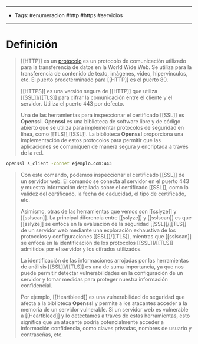 --------------------
- Tags: #enumeracion #http #https #servicios 
-----------------------------
# Definición

> [[HTTP]] es un [protocolo](Protocolos%20Comunes) es un protocolo de comunicación utilizado para la transferencia de datos en la World Wide Web. Se utiliza para la transferencia de contenido de texto, imágenes, video, hipervínculos, etc. El puerto predeterminado para [[HTTP]] es el puerto 80.
> 
> [[HTTPS]] es una versión segura de [[HTTP]] que utiliza [[SSL]]/[[TLS]] para cifrar la comunicación entre el cliente y el servidor. Utiliza el puerto 443 por defecto. 
> 
> Una de las herramientas para inspeccionar el certificado [[SSL]] es **Openssl**. **Openssl** es una biblioteca de software libre y de código abierto que se utiliza para implementar protocolos de seguridad en línea, como [[TLS]],[[SSL]]. La biblioteca **Openssl** proporciona una implementación de estos protocolos para permitir que las aplicaciones se comuniquen de manera segura y encriptada a través de la red.

```bash
openssl s_client -connet ejemplo.com:443
```

> Con este comando, podemos inspeccionar el certificado [[SSL]] de un servidor web. El comando se conecta al servidor en el puerto 443 y muestra información detallada sobre el certificado [[SSL]], como la validez del certificado, la fecha de caducidad, el tipo de certificado, etc.
> 
> Asimismo, otras de las herramientas que vemos son [[sslyze]] y [[sslscan]]. La principal diferencia entre [[sslyze]] y [[sslscan]] es que [[sslyze]] se enfoca en la evaluación de la seguridad [[SSL]]/[[TLS]] de un servidor web mediante una exploración exhaustiva de los protocolos y configuraciones [[SSL]]/[[TLS]], mientras que [[sslscan]] se enfoca en la identificación de los protocolos [[SSL]]/[[TLS]] admitidos por el servidor y los cifrados utilizados.
> 
> La identificación de las informaciones arrojadas por las herramientas de análisis [[SSL]]/[[TLS]] es una de suma importancia, ya que nos puede permitir detectar vulnerabilidades en la configuración de un servidor y tomar medidas para proteger nuestra información confidencial.
> 
> Por ejemplo, [[Heartbleed]] es una vulnerabilidad de seguridad que afecta a la biblioteca **Openssl** y permite a los atacantes acceder a la memoria de un servidor vulnerable. Si un servidor web es vulnerable a [[Heartbleed]] y lo detectamos a través de estas herramientas, esto significa que un atacante podría potencialmente acceder a información confidencia, como claves privadas, nombres de usuario y contraseñas, etc.